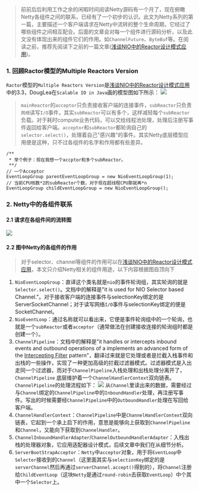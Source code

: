 > 前前后后利用工作之余的闲暇时间阅读Netty源码有一个月了，现在俯瞰Netty各组件之间的联系，已经有了一个初步的认识。此文为Netty系列的第一篇，主要描述一个客户端请求在Netty中流转的整个生命周期，它经过了哪些组件之间相互配合。后面的文章会对每一个组件进行源码分析，以及此文没有体现出来的组件它们的作用。如`ChannelFuture`、`ByteBuf`等。在阅读之前，推荐先阅读下之前的一篇文章([浅谈NIO中的Reactor设计模式应用](./articles/java/nio/nio-reactor.md))。
### 1. 回顾Ractor模型的Multiple Reactors Version
`Ractor`模型的`Multiple Reactors Version`是[浅谈NIO中的Reactor设计模式应用](./articles/java/nio/nio-reactor.md)中的3.3，DougLea在`Scalable IO in Java`画的模型图如下所示：
![](https://user-gold-cdn.xitu.io/2019/6/3/16b1b1684145dc7c?w=1262&h=876&f=png&s=554666)
> `mainReactor`的`acceptor`只负责接收客户端的连接事件，`subReactor`只负责`网络`读写`I/O`事件，其实`subReactor`可以有多个，这样减轻每个`subReactor`负载。对于耗时compute业务代码，可以交给线程池处理，处理后注册写事件返回给客户端。`acceptor`和`subReactor`都轮询自己的`selector.select()`，处理着自己"感兴趣"的事件。其实Netty底层模型应用便是这种，只不过各组件的名字和作用都有些差异。
```
/**
 * 举个例子：现在我想一个accptor和多个subReactor。
 **/
// 一个Acceptor
EventLoopGroup parentEventLoopGroup = new NioEventLoopGroup(1);
// 当前CPU核数*2的subReactor个数，对于现在超线程CPU那就再*n
EventLoopGroup childEventLoopGroup = new NioEventLoopGroup();
```
### 2. Netty中的各组件联系
#### 2.1 请求在各组件间的流转图
![](https://user-gold-cdn.xitu.io/2019/6/3/16b1b462fc42fa68?w=2350&h=1058&f=png&s=364235)
#### 2.2 图中Netty的各组件的作用
> 对于selector、channel等组件的作用可以在[浅谈NIO中的Reactor设计模式应用](./articles/java/nio/nio-reactor.md)，本文只介绍Netty相关的组件用途，以下内容根据图自顶向下
1. `NioEventLoopGroup`：直译这个类名就是`nio`的事件轮询组，其实轮询的就是`Selector.select()`。文档中的解释是"it is used for NIO Selector based Channel."。对于接收客户端的连接事件与selectionKey绑定的是ServerSocketChannel；对于读写网络`I/O`事件与selectionKey绑定的便是SocketChannel。
2. `NioEventLoop`：通过名称就可以看出来，它便是事件轮询组中的一个轮询，也就是一个`subReactor`或者`acceptor`（通常做法在创建接收连接的轮询组时都是创建一个）。
3. `ChannelPipeline`：文档中的解释是"it handles or intercepts inbound events and outbound operations of a implements an advanced form of the <a href="http://www.oracle.com/technetwork/java/interceptingfilter-142169.html">Intercepting Filter</a> pattern"，翻译过来就是它处理或者是拦截入栈事件和出栈的一些操作，实现了一种更加高级的拦截过滤器模式。过滤器模式是入出走同一个过滤器，而对于`ChannelPipeline`入栈处理和出栈处理分离开了，`ChannelPipeline`
底层维护着一个`ChannelHandlerContext`双向链表。`ChannelPipeline`的处理流程如下：
![](https://user-gold-cdn.xitu.io/2019/6/3/16b1b7aa0b6042d3)
从`Channel`里读出来的数据，需要经过与`Channel`绑定的`ChannelPipeline`中的`InboundHandler`处理，再注册写事件。写出的时候需要经`ChannelPipeline`中的`OutboundHandler`处理在写回给客户端。
4. `ChannelHandlerContext`：`ChannelPipeline`中是`ChannelHandlerContext`双向链表，它起到一个承上启下的作用，意思是能够向上获取到`ChannelPipeline`和`Channel`，又能向下获取到`ChannelHandler`。
5. `ChannelInboundHandlerAdapter`/`ChannelOutboundHandlerAdapter`：入栈出栈的处理器对象，它应用适配器设计模式，后续文章中我们在从细节分析。
6. `ServerBootStrapAcceptor`：`Netty`中`acceptor`对象，用于将`EventLoop`中`Selector`接收到的`Channel`（这里面其实与`selectionKey`绑定的是`serverChannel`然后再通过`serverChannel.accept()`得到的），将`Channel`注册给`ChildEventLoop`（这块`Netty`是通过`round-robin`去获取`EventLoop`）中个其中一个`Selector`上。



